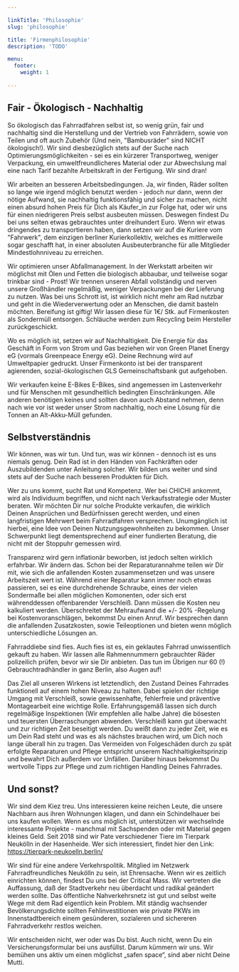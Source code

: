 ```yaml
---

linkTitle: 'Philosophie'
slug: 'philosophie'

title: 'Firmenphilosophie' 
description: 'TODO'

menu:
  footer:
    weight: 1
    
---
```



## Fair - Ökologisch - Nachhaltig

So ökologisch das Fahrradfahren selbst ist, so wenig grün, fair und nachhaltig sind die Herstellung und der Vertrieb von Fahrrädern, sowie von Teilen und oft auch Zubehör (Und nein, "Bambusräder" sind NICHT ökologisch!). Wir sind diesbezüglich stets auf der Suche nach Optimierungsmöglichkeiten - sei es ein kürzerer Transportweg, weniger Verpackung, ein umweltfreundlicheres Material oder zur Abwechslung mal eine nach Tarif bezahlte Arbeitskraft in der Fertigung. Wir sind dran!

Wir arbeiten an besseren Arbeitsbedingungen.
Ja, wir finden, Räder sollten so lange wie irgend möglich benutzt werden - jedoch nur dann, wenn der nötige Aufwand, sie nachhaltig funktionsfähig und sicher zu machen, nicht einen absurd hohen Preis für Dich als Käufer_in zur Folge hat, oder wir uns für einen niedrigeren Preis selbst ausbeuten müssen. Deswegen findest Du bei uns selten etwas gebrauchtes unter dreihundert Euro. Wenn wir etwas dringendes zu transportieren haben, dann setzen wir auf die Kuriere vom "Fahrwerk", dem einzigen berliner Kurierkollektiv, welches es mittlerweile sogar geschafft hat, in einer absoluten Ausbeuterbranche für alle Mitglieder Mindestlohnniveau zu erreichen.

Wir optimieren unser Abfallmanagement.
In der Werkstatt arbeiten wir möglichst mit Ölen und Fetten die biologisch abbaubar, und teilweise sogar trinkbar sind - Prost! Wir trennen unseren Abfall vollständig und nerven unsere Großhändler regelmäßig, weniger Verpackungen bei der Lieferung zu nutzen. Was bei uns Schrott ist, ist wirklich nicht mehr am Rad nutzbar und geht in die Wiederverwertung oder an Menschen, die damit basteln möchten. Bereifung ist giftig! Wir lassen diese für 1€/ Stk. auf Firmenkosten als Sondermüll entsorgen. Schläuche werden zum Recycling beim Hersteller zurückgeschickt.

Wo es möglich ist, setzen wir auf Nachhaltigkeit.
Die Energie für das Geschäft in Form von Strom und Gas beziehen wir von Green Planet Energy eG (vormals Greenpeace Energy eG). Deine Rechnung wird auf Umweltpapier gedruckt. Unser Firmenkonto ist bei der transparent agierenden, sozial-ökologischen GLS Gemeinschaftsbank gut aufgehoben.

Wir verkaufen keine E-Bikes
E-Bikes, sind angemessen im Lastenverkehr und für Menschen mit gesundheitlich bedingten Einschränkungen. Alle anderen benötigen keines und sollten davon auch Abstand nehmen, denn nach wie vor ist weder unser Strom nachhaltig, noch eine Lösung für die Tonnen an Alt-Akku-Müll gefunden.


## Selbstverständnis

Wir können, was wir tun.
Und tun, was wir können - dennoch ist es uns niemals genug. Dein Rad ist in den Händen von Fachkräften oder Auszubildenden unter Anleitung solcher. Wir bilden uns weiter und sind stets auf der Suche nach besseren Produkten für Dich.

Wer zu uns kommt, sucht Rat und Kompetenz.
Wer bei CHICHI ankommt, wird als Individuum begriffen, und nicht nach Verkaufsstrategie oder Muster beraten. Wir möchten Dir nur solche Produkte verkaufen, die wirklich Deinen Ansprüchen und Bedürfnissen gerecht werden, und einen langfristigen Mehrwert beim Fahrradfahren versprechen. Unumgänglich ist hierbei, eine Idee von Deinen Nutzungsgewohnheiten zu bekommen. Unser Schwerpunkt liegt dementsprechend auf einer fundierten Beratung, die nicht mit der Stoppuhr gemessen wird.

Transparenz wird gern inflationär beworben, ist jedoch selten wirklich erfahrbar. Wir ändern das. Schon bei der Reparaturannahme teilen wir Dir mit, wie sich die anfallenden Kosten zusammensetzen und was unsere Arbeitszeit wert ist. Während einer Reparatur kann immer noch etwas passieren, sei es eine durchdrehende Schraube, eines der vielen Sondermaße bei allen möglichen Komonenten, oder sich erst währenddessen offenbarender Verschleiß. Dann müssen die Kosten neu kalkuliert werden. Überschreitet der Mehraufwand die +/- 20% -Regelung bei Kostenvoranschlägen, bekommst Du einen Anruf. Wir besprechen dann die anfallenden Zusatzkosten, sowie Teileoptionen und bieten wenn möglich unterschiedliche Lösungen an.

Fahrraddiebe sind fies.
Auch fies ist es, ein geklautes Fahrrad unwissentlich gekauft zu haben. Wir lassen alle Rahmennummern gebrauchter Räder polizeilich prüfen, bevor wir sie Dir anbieten. Das tun im Übrigen nur 60 (!) Gebrauchtradhändler in ganz Berlin, also Augen auf!

Das Ziel all unseren Wirkens ist letztendlich, den Zustand Deines Fahrrades funktionell auf einem hohen Niveau zu halten. Dabei spielen der richtige Umgang mit Verschleiß, sowie gewissenhafte, fehlerfreie und präventive Montagearbeit eine wichtige Rolle. Erfahrungsgemäß lassen sich durch regelmäßige Inspektionen (Wir empfehlen alle halbe Jahre) die bösesten und teuersten Überraschungen abwenden. Verschleiß kann gut überwacht und zur richtigen Zeit beseitigt werden. Du weißt dann zu jeder Zeit, wie es um Dein Rad steht und was es als nächstes brauchen wird, um Dich noch lange überall hin zu tragen. Das Vermeiden von Folgeschäden durch zu spät erfolgte Reparaturen und Pflege entspricht unserem Nachhaltigkeitsprinzip und bewahrt Dich außerdem vor Unfällen. Darüber hinaus bekommst Du wertvolle Tipps zur Pflege und zum richtigen Handling Deines Fahrrades.


## Und sonst?

Wir sind dem Kiez treu.
Uns interessieren keine reichen Leute, die unsere Nachbarn aus ihren Wohnungen klagen, und dann ein Schindelhauer bei uns kaufen wollen.
Wenn es uns möglich ist, unterstützen wir wechselnde interessante Projekte  - manchmal mit Sachspenden oder mit Material gegen kleines Geld. Seit 2018 sind wir Pate verschiedener Tiere im Tierpark Neukölln in der Hasenheide. Wer sich interessiert, findet hier den Link: https://tierpark-neukoelln.berlin/

Wir sind für eine andere Verkehrspolitik.
Mitglied im Netzwerk Fahrradfreundliches Neukölln zu sein, ist Ehrensache. Wenn wir es zeitlich einrichten können, findest Du uns bei der Critical Mass. Wir vertreten die Auffassung, daß der Stadtverkehr neu überdacht und radikal geändert werden sollte. Das öffentliche Nahverkehrsnetz ist gut und selbst weite Wege mit dem Rad eigentlich kein Problem. Mit ständig wachsender Bevölkerungsdichte sollten Fehlinvestitionen wie private PKWs im Innenstadtbereich einem gesünderen, sozialeren und sichereren Fahrradverkehr restlos weichen.

Wir entscheiden nicht, wer oder was Du bist.
Auch nicht, wenn Du ein Versicherungsformular bei uns ausfüllst. Darum kümmern wir uns. Wir bemühen uns aktiv um einen möglichst „safen space“, sind aber nicht Deine Mutti.
